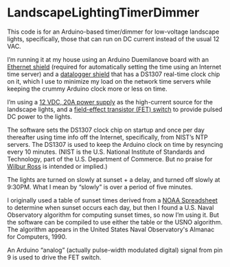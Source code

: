 # LandscapeLightingTimerDimmer

This code is for an Arduino-based timer/dimmer for low-voltage landscape lights, specifically, those that can run on DC current instead of the usual 12 VAC.

I’m running it at my house using an Arduino Duemilanove board with an [Ethernet shield](https://eshop.wiznet.io/shop/more-wiznet/open-hardware/w5500-ethernet-shield/) (required for automatically setting the time using an Internet time server) and a [datalogger shield](https://www.adafruit.com/product/1141) that has a DS1307 real-time clock chip on it, which I use to minimize my load on the network time servers while keeping the crummy Arduino clock more or less on time.

I’m using a [12 VDC, 20A power supply](https://www.amazon.com/gp/product/B01E6S0JS4/ref=ppx_yo_dt_b_asin_title_o00_s00?ie=UTF8&psc=1) as the high-current source for the landscape lights, and a [field-effect transistor (FET) switch](https://www.amazon.com/gp/product/B085VD5YZJ/ref=ppx_yo_dt_b_asin_title_o00_s00?ie=UTF8&psc=1) to provide pulsed DC power to the lights.

The software sets the DS1307 clock chip on startup and once per day thereafter using time info off the Internet, specifically, from NIST’s NTP servers.  The DS1307 is used to keep the Arduino clock on time by resyncing every 10 minutes.  (NIST is the U.S. National Institute of Standards and Technology, part of the U.S. Department of Commerce.  But no praise for [Wilbur Ross](https://www.cnn.com/2013/05/30/us/wilbur-ross-fast-facts/index.html) is intended or implied.)

The lights are turned on slowly at sunset + a delay, and turned off slowly at 9:30PM.  What I mean by “slowly” is over a period of five minutes.

I originally used a table of sunset times derived from a [NOAA Spreadsheet](https://www.esrl.noaa.gov/gmd/grad/solcalc/calcdetails.html) to determine when sunset occurs each day, but then I found a U.S. Naval Observatory algorithm for computing sunset times, so now I’m using it.  But the software can be compiled to use either the table or the USNO algorithm.  The algorithm appears in the United States Naval Observatory's Almanac for Computers, 1990.

An Arduino “analog” (actually pulse-width modulated digital) signal from pin 9 is used to drive the FET switch.

